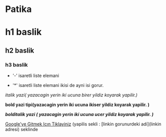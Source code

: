 # Patika

# h1 baslik
## h2 baslik
### h3 baslik


-  '-' isaretli liste elemani

*  '*' isaretli liste elemani ikisi de ayni isi gorur.


*italik yazi( yazacagin yerin iki ucuna birer yildiz koyarak yapilir.)*

**bold yazi tipi(yazacagin yerin iki ucuna ikiser yildiz koyarak yapilir. )**

***bolditalik yazi ( yazacagin yerin iki ucuna ucer yildiz koyarak yapilir. )***


[Google'ye Gitmek Icın Tiklayiniz](https://google.com)
(yapilis sekli : [linkin gorunurdeki adi](linkin adresi) seklinde
